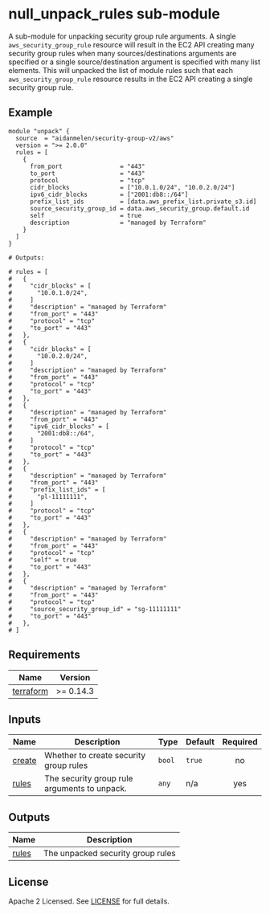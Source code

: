 # null_unpack_rules sub-module

A sub-module for unpacking security group rule arguments. A single `aws_security_group_rule` resource will result in the EC2 API creating many security group rules when many sources/destinations arguments are specified or a single source/destination argument is specified with many list elements. This will unpacked the list of module rules such that each `aws_security_group_rule` resource results in the EC2 API creating a single security group rule.

<!-- BEGINNING OF PRE-COMMIT-TERRAFORM DOCS HOOK -->

## Example

```hcl
module "unpack" {
  source  = "aidanmelen/security-group-v2/aws"
  version = ">= 2.0.0"
  rules = [
    {
      from_port                = "443"
      to_port                  = "443"
      protocol                 = "tcp"
      cidr_blocks              = ["10.0.1.0/24", "10.0.2.0/24"]
      ipv6_cidr_blocks         = ["2001:db8::/64"]
      prefix_list_ids          = [data.aws_prefix_list.private_s3.id]
      source_security_group_id = data.aws_security_group.default.id
      self                     = true
      description              = "managed by Terraform"
    }
  ]
}

# Outputs:

# rules = [
#   {
#     "cidr_blocks" = [
#       "10.0.1.0/24",
#     ]
#     "description" = "managed by Terraform"
#     "from_port" = "443"
#     "protocol" = "tcp"
#     "to_port" = "443"
#   },
#   {
#     "cidr_blocks" = [
#       "10.0.2.0/24",
#     ]
#     "description" = "managed by Terraform"
#     "from_port" = "443"
#     "protocol" = "tcp"
#     "to_port" = "443"
#   },
#   {
#     "description" = "managed by Terraform"
#     "from_port" = "443"
#     "ipv6_cidr_blocks" = [
#       "2001:db8::/64",
#     ]
#     "protocol" = "tcp"
#     "to_port" = "443"
#   },
#   {
#     "description" = "managed by Terraform"
#     "from_port" = "443"
#     "prefix_list_ids" = [
#       "pl-11111111",
#     ]
#     "protocol" = "tcp"
#     "to_port" = "443"
#   },
#   {
#     "description" = "managed by Terraform"
#     "from_port" = "443"
#     "protocol" = "tcp"
#     "self" = true
#     "to_port" = "443"
#   },
#   {
#     "description" = "managed by Terraform"
#     "from_port" = "443"
#     "protocol" = "tcp"
#     "source_security_group_id" = "sg-11111111"
#     "to_port" = "443"
#   },
# ]
```
## Requirements

| Name | Version |
|------|---------|
| <a name="requirement_terraform"></a> [terraform](#requirement\_terraform) | >= 0.14.3 |
## Inputs

| Name | Description | Type | Default | Required |
|------|-------------|------|---------|:--------:|
| <a name="input_create"></a> [create](#input\_create) | Whether to create security group rules | `bool` | `true` | no |
| <a name="input_rules"></a> [rules](#input\_rules) | The security group rule arguments to unpack. | `any` | n/a | yes |
## Outputs

| Name | Description |
|------|-------------|
| <a name="output_rules"></a> [rules](#output\_rules) | The unpacked security group rules |
<!-- END OF PRE-COMMIT-TERRAFORM DOCS HOOK -->

## License

Apache 2 Licensed. See [LICENSE](https://github.com/aidanmelen/terraform-kubernetes-confluent-platform/blob/main/LICENSE) for full details.
